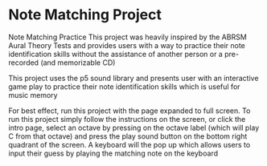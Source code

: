 # Note Matching Project

Note Matching Practice
This project was heavily inspired by the ABRSM Aural Theory Tests and provides users with a way to practice their note identification skills without the assistance of another person or a pre-recorded (and memorizable CD)

This project uses the p5 sound library and presents user with an interactive game play to practice their note identification skills which is useful for music memory

For best effect, run this project with the page expanded to full screen. To run this project simply follow the instructions on the screen, or click the intro page, select an octave by pressing on the octave label (which will play C from that octave) and press the play sound button on the bottom right quadrant of the screen. A keyboard will the pop up which allows users to input their guess by playing the matching note on the keyboard
